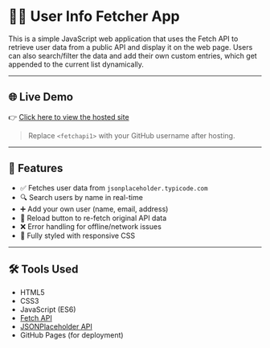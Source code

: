 # 🧑‍💻 User Info Fetcher App

This is a simple JavaScript web application that uses the Fetch API to retrieve user data from a public API and display it on the web page. Users can also search/filter the data and add their own custom entries, which get appended to the current list dynamically.

---

## 🌐 Live Demo

👉 [Click here to view the hosted site]([https://<yourusername>.github.io/user-info-fetcher/](https://vadtyavathsuresh.github.io/fetchapi1/))

> Replace `<fetchapi1>` with your GitHub username after hosting.

---

## 🚀 Features

- ✅ Fetches user data from `jsonplaceholder.typicode.com`
- 🔍 Search users by name in real-time
- ➕ Add your own user (name, email, address)
- 🔁 Reload button to re-fetch original API data
- ❌ Error handling for offline/network issues
- 💅 Fully styled with responsive CSS

---

## 🛠️ Tools Used

- HTML5
- CSS3
- JavaScript (ES6)
- [Fetch API](https://developer.mozilla.org/en-US/docs/Web/API/Fetch_API)
- [JSONPlaceholder API](https://jsonplaceholder.typicode.com/users)
- GitHub Pages (for deployment)


